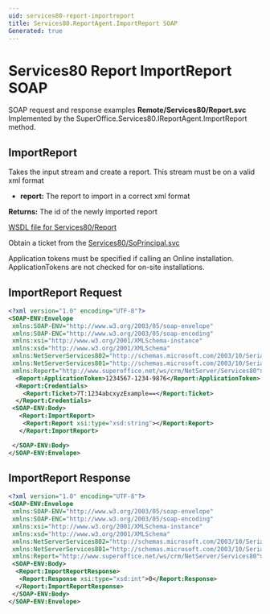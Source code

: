 ```yaml
---
uid: services80-report-importreport
title: Services80.ReportAgent.ImportReport SOAP
Generated: true
---
```


# Services80 Report ImportReport SOAP

SOAP request and response examples **Remote/Services80/Report.svc**
Implemented by the <see cref="M:SuperOffice.Services80.IReportAgent.ImportReport">SuperOffice.Services80.IReportAgent.ImportReport</see> method.

## ImportReport

Takes the input stream and create a report. This stream must be on a valid xml format

* **report:** The report to import in a correct xml format

**Returns:** The id of the newly imported report


[WSDL file for Services80/Report](../Services80-Report.md)

Obtain a ticket from the [Services80/SoPrincipal.svc](../SoPrincipal/SoPrincipal.md)

Application tokens must be specified if calling an Online installation. ApplicationTokens are not checked for on-site installations.

## ImportReport Request

```xml
<?xml version="1.0" encoding="UTF-8"?>
<SOAP-ENV:Envelope
 xmlns:SOAP-ENV="http://www.w3.org/2003/05/soap-envelope"
 xmlns:SOAP-ENC="http://www.w3.org/2003/05/soap-encoding"
 xmlns:xsi="http://www.w3.org/2001/XMLSchema-instance"
 xmlns:xsd="http://www.w3.org/2001/XMLSchema"
 xmlns:NetServerServices802="http://schemas.microsoft.com/2003/10/Serialization/Arrays"
 xmlns:NetServerServices801="http://schemas.microsoft.com/2003/10/Serialization/"
 xmlns:Report="http://www.superoffice.net/ws/crm/NetServer/Services80">
  <Report:ApplicationToken>1234567-1234-9876</Report:ApplicationToken>
  <Report:Credentials>
    <Report:Ticket>7T:1234abcxyzExample==</Report:Ticket>
  </Report:Credentials>
 <SOAP-ENV:Body>
   <Report:ImportReport>
    <Report:Report xsi:type="xsd:string"></Report:Report>
   </Report:ImportReport>

 </SOAP-ENV:Body>
</SOAP-ENV:Envelope>

```


## ImportReport Response

```xml
<?xml version="1.0" encoding="UTF-8"?>
<SOAP-ENV:Envelope
 xmlns:SOAP-ENV="http://www.w3.org/2003/05/soap-envelope"
 xmlns:SOAP-ENC="http://www.w3.org/2003/05/soap-encoding"
 xmlns:xsi="http://www.w3.org/2001/XMLSchema-instance"
 xmlns:xsd="http://www.w3.org/2001/XMLSchema"
 xmlns:NetServerServices802="http://schemas.microsoft.com/2003/10/Serialization/Arrays"
 xmlns:NetServerServices801="http://schemas.microsoft.com/2003/10/Serialization/"
 xmlns:Report="http://www.superoffice.net/ws/crm/NetServer/Services80">
 <SOAP-ENV:Body>
  <Report:ImportReportResponse>
   <Report:Response xsi:type="xsd:int">0</Report:Response>
  </Report:ImportReportResponse>
 </SOAP-ENV:Body>
</SOAP-ENV:Envelope>

```

